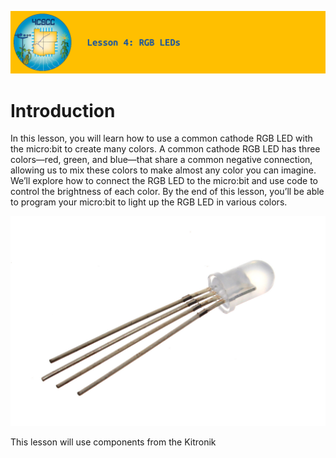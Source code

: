 ![header-lesson-04](assets/header-lesson-04.png)

# Introduction

In this lesson, you will learn how to use a common cathode RGB LED with the micro:bit to create many colors. A common cathode RGB LED has three colors—red, green, and blue—that share a common negative connection, allowing us to mix these colors to make almost any color you can imagine. We’ll explore how to connect the RGB LED to the micro:bit and use code to control the brightness of each color. By the end of this lesson, you’ll be able to program your micro:bit to light up the RGB LED in various colors.

![rgb-led](assets/rgb-led.jpeg)

This lesson will use components from the Kitronik 